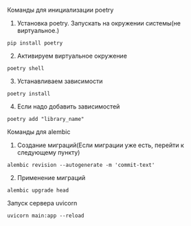 Команды для инициализации poetry

1. Установка poetry. Запускать на окружении системы(не виртуальное.)

```pip install poetry```

2. Активируем виртуальное окружение

```poetry shell```

3. Устанавливаем зависимости

```poetry install```

4. Если надо добавить зависимостей 

```poetry add "library_name"```


Команды для alembic
1. Создание миграций(Если миграции уже есть, перейти к следующему пункту)

```alembic revision --autogenerate -m 'commit-text'```

2. Применение миграций

```alembic upgrade head```


Запуск сервера uvicorn

```uvicorn main:app --reload```